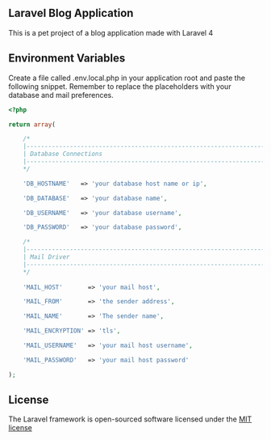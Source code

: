 ## Laravel Blog Application

This is a pet project of a blog application made with Laravel 4

## Environment Variables

Create a file called .env.local.php in your application root and paste the following snippet. Remember to replace the placeholders with your database and mail preferences.

```php
<?php

return array(

	/*
	|--------------------------------------------------------------------------
	| Database Connections
	|--------------------------------------------------------------------------
	*/

	'DB_HOSTNAME'   => 'your database host name or ip',

	'DB_DATABASE'   => 'your database name',

	'DB_USERNAME'   => 'your database username',

	'DB_PASSWORD'   => 'your database password',

	/*
	|--------------------------------------------------------------------------
	| Mail Driver
	|--------------------------------------------------------------------------
	*/
	
	'MAIL_HOST'       => 'your mail host',

	'MAIL_FROM'       => 'the sender address',

	'MAIL_NAME'       => 'The sender name',

	'MAIL_ENCRYPTION' => 'tls',

	'MAIL_USERNAME'   => 'your mail host username',

	'MAIL_PASSWORD'   => 'your mail host password'

);
```

## License

The Laravel framework is open-sourced software licensed under the [MIT license](http://opensource.org/licenses/MIT)

